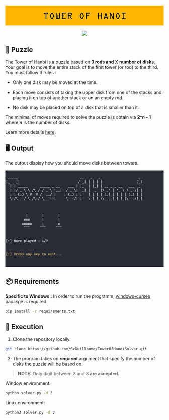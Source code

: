 <p align="center">
    <img src="https://github.com/0xGuillaume/TowerOfHanoiSolver/blob/main/img/banner.png">
</p>
<p align="center">
    <a href="https://www.python.org/">
        <img src="http://ForTheBadge.com/images/badges/made-with-python.svg">
    </a>
</p>

## 🧩 Puzzle

The Tower of Hanoi is a puzzle based on **3 rods and** X **number of disks**. Your goal is to move the entire stack of the first tower (or rod) to the third. You must follow 3 rules :

- Only one disk may be moved at the time.

- Each move consists of taking the upper disk from one of the stacks and placing it on top of another stack or on an empty rod.

- No disk may be placed on top of a disk that is smaller than it.

The minimal of moves required to solve the puzzle is obtain via **2^_n_ - 1** where **_n_** is the number of disks.

Learn more details [here](https://en.wikipedia.org/wiki/Tower_of_Hanoi).


## 🖥️ Output

The output display how you should move disks between towers.

<p align="center">
    <img src="https://github.com/0xGuillaume/TowerOfHanoiSolver/blob/main/img/output.gif">
</p>

## 📦 Requirements 

**Specific to Windows :** In order to run the programm, [windows-curses](https://pypi.org/project/windows-curses/) pacakge is required.

```bash
pip install -r requirements.txt
```

## 📀 Execution

1. Clone the repository locally.
```bash
git clone https://github.com/0xGuillaume/TowerOfHanoiSolver.git
```

2. The program takes on **required** argument that specify the number of disks the puzzle will be based on.

>**NOTE:** Only digit between 3 and 8 **are accepted**.

Window environment:
```bash
python solver.py -d 3
```

Linux environment:
```bash
python3 solver.py -d 3
```
